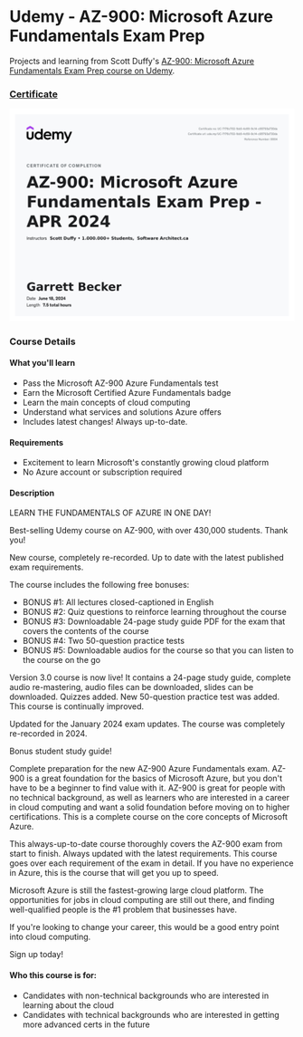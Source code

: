 # Udemy - AZ-900: Microsoft Azure Fundamentals Exam Prep

Projects and learning from Scott Duffy's [AZ-900: Microsoft Azure Fundamentals Exam Prep course on Udemy](https://www.udemy.com/course/az900-azure/).

### [Certificate]()

!["Certificate"](./Certificate.jpg)

### Course Details

#### What you'll learn
- Pass the Microsoft AZ-900 Azure Fundamentals test
- Earn the Microsoft Certified Azure Fundamentals badge
- Learn the main concepts of cloud computing
- Understand what services and solutions Azure offers
- Includes latest changes! Always up-to-date.

#### Requirements
- Excitement to learn Microsoft's constantly growing cloud platform
- No Azure account or subscription required

#### Description
LEARN THE FUNDAMENTALS OF AZURE IN ONE DAY!

Best-selling Udemy course on AZ-900, with over 430,000 students. Thank you!

New course, completely re-recorded. Up to date with the latest published exam requirements.

The course includes the following free bonuses:
- BONUS #1: All lectures closed-captioned in English
- BONUS #2: Quiz questions to reinforce learning throughout the course
- BONUS #3: Downloadable 24-page study guide PDF for the exam that covers the contents of the course
- BONUS #4: Two 50-question practice tests
- BONUS #5: Downloadable audios for the course so that you can listen to the course on the go

Version 3.0 course is now live! It contains a 24-page study guide, complete audio re-mastering, audio files can be downloaded, slides can be downloaded. Quizzes added. New 50-question practice test was added. This course is continually improved.

Updated for the January 2024 exam updates. The course was completely re-recorded in 2024.

Bonus student study guide!

Complete preparation for the new AZ-900 Azure Fundamentals exam. AZ-900 is a great foundation for the basics of Microsoft Azure, but you don't have to be a beginner to find value with it. AZ-900 is great for people with no technical background, as well as learners who are interested in a career in cloud computing and want a solid foundation before moving on to higher certifications. This is a complete course on the core concepts of Microsoft Azure.

This always-up-to-date course thoroughly covers the AZ-900 exam from start to finish. Always updated with the latest requirements. This course goes over each requirement of the exam in detail. If you have no experience in Azure, this is the course that will get you up to speed.

Microsoft Azure is still the fastest-growing large cloud platform. The opportunities for jobs in cloud computing are still out there, and finding well-qualified people is the #1 problem that businesses have.

If you're looking to change your career, this would be a good entry point into cloud computing.

Sign up today!

#### Who this course is for:
- Candidates with non-technical backgrounds who are interested in learning about the cloud
- Candidates with technical backgrounds who are interested in getting more advanced certs in the future